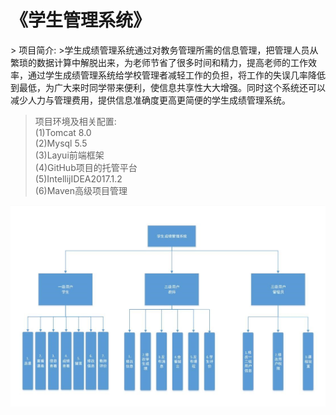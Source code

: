 <h1>《学生管理系统》</h1>
> 项目简介:
>学生成绩管理系统通过对教务管理所需的信息管理，把管理人员从繁琐的数据计算中解脱出来，为老师节省了很多时间和精力，提高老师的工作效率，通过学生成绩管理系统给学校管理者减轻工作的负担，将工作的失误几率降低到最低，为广大来时同学带来便利，使信息共享性大大增强。同时这个系统还可以减少人力与管理费用，提供信息准确度更高更简便的学生成绩管理系统。

> 项目环境及相关配置:   
>(1)Tomcat 8.0  
(2)Mysql 5.5  
(3)Layui前端框架  
(4)GitHub项目的托管平台  
(5)IntellijIDEA2017.1.2  
(6)Maven高级项目管理  
<img src="./README/imga1.jpg"/>